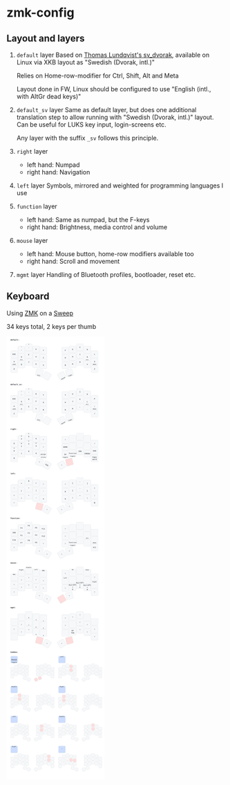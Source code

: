 # zmk-config

## Layout and layers

1. `default` layer
    Based on [Thomas Lundqvist's sv_dvorak](https://tlundqvist.org/sv_dvorak/),
    available on Linux via XKB layout as "Swedish (Dvorak, intl.)"
  
    Relies on Home-row-modifier for Ctrl, Shift, Alt and Meta
  
    Layout done in FW, Linux should be configured to use "English (intl., with AltGr dead keys)"
  
2. `default_sv` layer
    Same as default layer, but does one additional translation step to allow running with "Swedish (Dvorak, intl.)" layout. Can be useful for LUKS key input, login-screens etc. 

    Any layer with the suffix `_sv` follows this principle.

3. `right` layer
    * left hand: Numpad 
    * right hand: Navigation

4. `left` layer
    Symbols, mirrored and weighted for programming languages I use

5. `function` layer
    * left hand: Same as numpad, but the F-keys
    * right hand: Brightness, media control and volume

6. `mouse` layer
    * left hand: Mouse button, home-row modifiers available too
    * right hand: Scroll and movement
  
7. `mgmt` layer
    Handling of Bluetooth profiles, bootloader, reset etc. 

## Keyboard

Using [ZMK](https://zmk.dev) on a [Sweep](https://github.com/davidphilipbarr/Sweep)

34 keys total, 2 keys per thumb

![Keymap Representation](./keymap-drawer/cradio.svg?raw=true "Keymap Representation")
